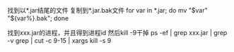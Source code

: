 找到以*.jar结尾的文件 复制到*.jar.bak文件
for var in *.jar; do mv "$var" "${var%}.bak"; done

找到xxx.jar的进程，并且得到进程id 然后kill -9干掉
ps -ef | grep xxx.jar | grep -v grep | cut -c 9-15 | xargs kill -s 9